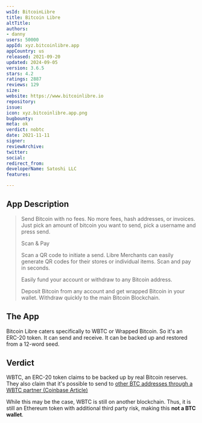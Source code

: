 ```yaml
---
wsId: BitcoinLibre
title: Bitcoin Libre
altTitle: 
authors:
- danny
users: 50000
appId: xyz.bitcoinlibre.app
appCountry: us
released: 2021-09-20
updated: 2024-09-05
version: 3.6.5
stars: 4.2
ratings: 2887
reviews: 129
size: 
website: https://www.bitcoinlibre.io
repository: 
issue: 
icon: xyz.bitcoinlibre.app.png
bugbounty: 
meta: ok
verdict: nobtc
date: 2021-11-11
signer: 
reviewArchive: 
twitter: 
social: 
redirect_from: 
developerName: Satoshi LLC
features: 

---
```


## App Description

> Send Bitcoin with no fees.
> No more fees, hash addresses, or invoices. Just pick an amount of bitcoin you want to send, pick a username and press send.
>
> Scan & Pay
>
> Scan a QR code to initiate a send. Libre Merchants can easily generate QR codes for their stores or individual items. Scan and pay in seconds.
>
> Easily fund your account or withdraw to any Bitcoin address.
>
> Deposit Bitcoin from any account and get wrapped Bitcoin in your wallet. Withdraw quickly to the main Bitcoin Blockchain.

## The App

Bitcoin Libre caters specifically to WBTC or Wrapped Bitcoin. So it's an ERC-20 token. It can send and receive. It can be backed up and restored from a 12-word seed.

## Verdict

WBTC, an ERC-20 token claims to be backed up by real Bitcoin reserves. They also claim that it's possible to send to [other BTC addresses through a WBTC partner (Coinbase Article)](https://help.coinbase.com/en/coinbase/getting-started/crypto-education/wbtc)

While this may be the case, WBTC is still on another blockchain. Thus, it is still an Ethereum token with additional third party risk, making this **not a BTC wallet**.
